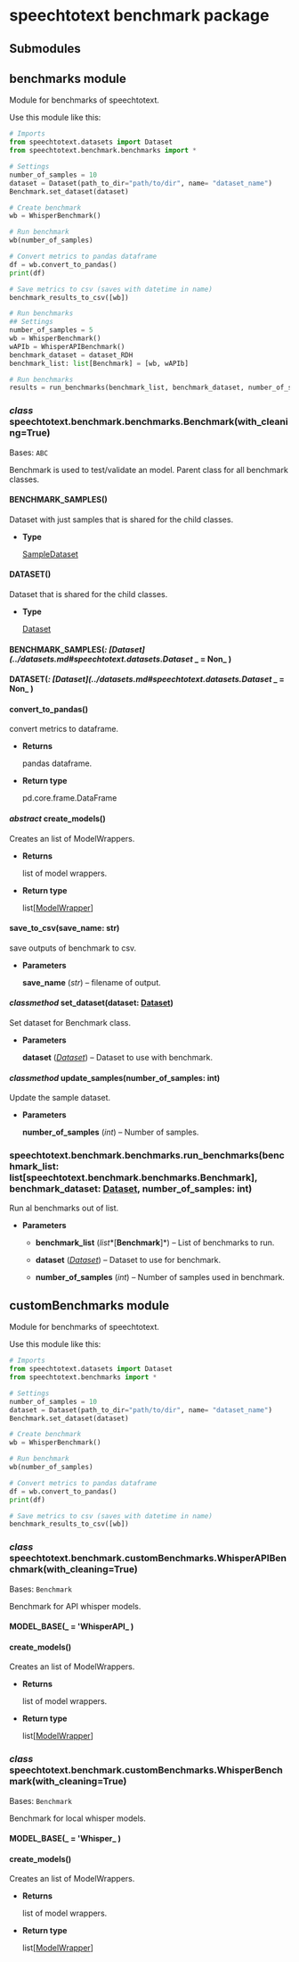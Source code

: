 # speechtotext benchmark package

## Submodules

## benchmarks module

Module for benchmarks of speechtotext.

Use this module like this:

```python
# Imports
from speechtotext.datasets import Dataset
from speechtotext.benchmark.benchmarks import *

# Settings
number_of_samples = 10
dataset = Dataset(path_to_dir="path/to/dir", name= "dataset_name")
Benchmark.set_dataset(dataset)

# Create benchmark
wb = WhisperBenchmark()

# Run benchmark
wb(number_of_samples)

# Convert metrics to pandas dataframe
df = wb.convert_to_pandas()
print(df)

# Save metrics to csv (saves with datetime in name)
benchmark_results_to_csv([wb])

# Run benchmarks
## Settings
number_of_samples = 5
wb = WhisperBenchmark()
wAPIb = WhisperAPIBenchmark()
benchmark_dataset = dataset_RDH
benchmark_list: list[Benchmark] = [wb, wAPIb]

# Run benchmarks
results = run_benchmarks(benchmark_list, benchmark_dataset, number_of_samples)
```


### _class_ speechtotext.benchmark.benchmarks.Benchmark(with_cleaning=True)
Bases: `ABC`

Benchmark is used to test/validate an model.
Parent class for all benchmark classes.


#### BENCHMARK_SAMPLES()
Dataset with just samples that is shared for the child classes.


* **Type**

    [SampleDataset](../datasets.md#speechtotext.datasets.SampleDataset)



#### DATASET()
Dataset that is shared for the child classes.


* **Type**

    [Dataset](../datasets.md#speechtotext.datasets.Dataset)



#### BENCHMARK_SAMPLES(_: [Dataset](../datasets.md#speechtotext.datasets.Dataset_ _ = Non_ )

#### DATASET(_: [Dataset](../datasets.md#speechtotext.datasets.Dataset_ _ = Non_ )

#### convert_to_pandas()
convert metrics to dataframe.


* **Returns**

    pandas dataframe.



* **Return type**

    pd.core.frame.DataFrame



#### _abstract_ create_models()
Creates an list of ModelWrappers.


* **Returns**

    list of model wrappers.



* **Return type**

    list[[ModelWrapper](../models/index.md#speechtotext.models.modelWrapper.ModelWrapper)]



#### save_to_csv(save_name: str)
save outputs of benchmark to csv.


* **Parameters**

    **save_name** (*str*) – filename of output.



#### _classmethod_ set_dataset(dataset: [Dataset](../datasets.md#speechtotext.datasets.Dataset))
Set dataset for Benchmark class.


* **Parameters**

    **dataset** ([*Dataset*](../datasets.md#speechtotext.datasets.Dataset)) – Dataset to use with benchmark.



#### _classmethod_ update_samples(number_of_samples: int)
Update the sample dataset.


* **Parameters**

    **number_of_samples** (*int*) – Number of samples.



### speechtotext.benchmark.benchmarks.run_benchmarks(benchmark_list: list[speechtotext.benchmark.benchmarks.Benchmark], benchmark_dataset: [Dataset](../datasets.md#speechtotext.datasets.Dataset), number_of_samples: int)
Run al benchmarks out of list.


* **Parameters**

    
    * **benchmark_list** (*list**[**Benchmark**]*) – List of benchmarks to run.


    * **dataset** ([*Dataset*](../datasets.md#speechtotext.datasets.Dataset)) – Dataset to use for benchmark.


    * **number_of_samples** (*int*) – Number of samples used in benchmark.


## customBenchmarks module

Module for benchmarks of speechtotext.

Use this module like this:

```python
# Imports
from speechtotext.datasets import Dataset
from speechtotext.benchmarks import *

# Settings
number_of_samples = 10
dataset = Dataset(path_to_dir="path/to/dir", name= "dataset_name")
Benchmark.set_dataset(dataset)

# Create benchmark
wb = WhisperBenchmark()

# Run benchmark
wb(number_of_samples)

# Convert metrics to pandas dataframe
df = wb.convert_to_pandas()
print(df)

# Save metrics to csv (saves with datetime in name)
benchmark_results_to_csv([wb])
```


### _class_ speechtotext.benchmark.customBenchmarks.WhisperAPIBenchmark(with_cleaning=True)
Bases: `Benchmark`

Benchmark for API whisper models.


#### MODEL_BASE(_ = 'WhisperAPI_ )

#### create_models()
Creates an list of ModelWrappers.


* **Returns**

    list of model wrappers.



* **Return type**

    list[[ModelWrapper](../models/index.md#speechtotext.models.modelWrapper.ModelWrapper)]



### _class_ speechtotext.benchmark.customBenchmarks.WhisperBenchmark(with_cleaning=True)
Bases: `Benchmark`

Benchmark for local whisper models.


#### MODEL_BASE(_ = 'Whisper_ )

#### create_models()
Creates an list of ModelWrappers.


* **Returns**

    list of model wrappers.



* **Return type**

    list[[ModelWrapper](../models/index.md#speechtotext.models.modelWrapper.ModelWrapper)]
